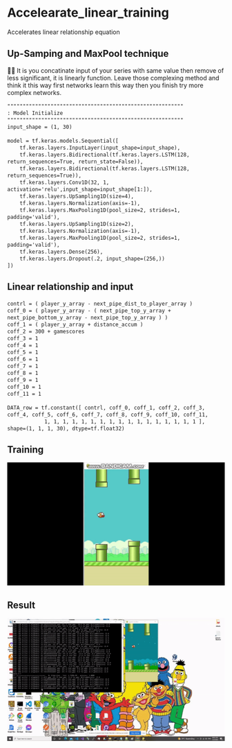# Accelearate_linear_training
Accelerates linear relationship equation

## Up-Samping and MaxPool technique ## 
👧💬 It is you concatinate input of your series with same value then remove of less significant, it is linearly function. Leave those complexing method and think it this way first networks learn this way then you finish try more complex networks.

```
"""""""""""""""""""""""""""""""""""""""""""""""""""""""""
: Model Initialize
"""""""""""""""""""""""""""""""""""""""""""""""""""""""""
input_shape = (1, 30)

model = tf.keras.models.Sequential([
	tf.keras.layers.InputLayer(input_shape=input_shape),
	tf.keras.layers.Bidirectional(tf.keras.layers.LSTM(128, return_sequences=True, return_state=False)),
	tf.keras.layers.Bidirectional(tf.keras.layers.LSTM(128, return_sequences=True)),
	tf.keras.layers.Conv1D(32, 1, activation='relu',input_shape=input_shape[1:]),
	tf.keras.layers.UpSampling1D(size=4),
	tf.keras.layers.Normalization(axis=-1),
	tf.keras.layers.MaxPooling1D(pool_size=2, strides=1, padding='valid'),
	tf.keras.layers.UpSampling1D(size=2),
	tf.keras.layers.Normalization(axis=-1),
	tf.keras.layers.MaxPooling1D(pool_size=2, strides=1, padding='valid'),
	tf.keras.layers.Dense(256),
	tf.keras.layers.Dropout(.2, input_shape=(256,))
])
```

## Linear relationship and input ##

```
contrl = ( player_y_array - next_pipe_dist_to_player_array )
coff_0 = ( player_y_array - ( next_pipe_top_y_array + next_pipe_bottom_y_array - next_pipe_top_y_array ) )
coff_1 = ( player_y_array + distance_accum )
coff_2 = 300 + gamescores
coff_3 = 1
coff_4 = 1
coff_5 = 1
coff_6 = 1
coff_7 = 1
coff_8 = 1
coff_9 = 1
coff_10 = 1
coff_11 = 1
	
DATA_row = tf.constant([ contrl, coff_0, coff_1, coff_2, coff_3, coff_4, coff_5, coff_6, coff_7, coff_8, coff_9, coff_10, coff_11,
			1, 1, 1, 1, 1, 1, 1, 1, 1, 1, 1, 1, 1, 1, 1, 1, 1 ], shape=(1, 1, 1, 30), dtype=tf.float32)
```

## Training ##

![Alt text](https://github.com/jkaewprateep/Accelearate_linear_training/blob/main/ezgif.com-gif-maker%20(11).gif?raw=true "Title")


## Result ##

![Alt text](https://github.com/jkaewprateep/Accelearate_linear_training/blob/main/FlappyBird_small.gif?raw=true "Title")
